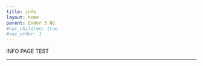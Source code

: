 ```yaml
---
title: info
layout: home
parent: Ender 3 NG
#has_children: true
#nav_order: 1
---
```

INFO PAGE TEST


----
